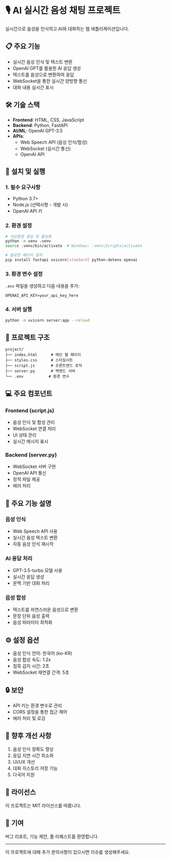 

# 🎙️ AI 실시간 음성 채팅 프로젝트
실시간으로 음성을 인식하고 AI와 대화하는 웹 애플리케이션입니다.

## 📋 주요 기능
- 실시간 음성 인식 및 텍스트 변환
- OpenAI GPT를 활용한 AI 응답 생성
- 텍스트를 음성으로 변환하여 응답
- WebSocket을 통한 실시간 양방향 통신
- 대화 내용 실시간 표시

## 🛠️ 기술 스택
- **Frontend**: HTML, CSS, JavaScript
- **Backend**: Python, FastAPI
- **AI/ML**: OpenAI GPT-3.5
- **APIs**: 
  - Web Speech API (음성 인식/합성)
  - WebSocket (실시간 통신)
  - OpenAI API

## 🔧 설치 및 실행

### 1. 필수 요구사항
- Python 3.7+
- Node.js (선택사항 - 개발 시)
- OpenAI API 키

### 2. 환경 설정
```bash
# 가상환경 생성 및 활성화
python -m venv .venv
source .venv/bin/activate  # Windows: .venv\Scripts\activate

# 필요한 패키지 설치
pip install fastapi uvicorn[standard] python-dotenv openai
```

### 3. 환경 변수 설정
`.env` 파일을 생성하고 다음 내용을 추가:
```env
OPENAI_API_KEY=your_api_key_here
```

### 4. 서버 실행
```bash
python -m uvicorn server:app --reload
```

## 📁 프로젝트 구조
```
project/
├── index.html      # 메인 웹 페이지
├── styles.css      # 스타일시트
├── script.js       # 프론트엔드 로직
├── server.py       # 백엔드 서버
└── .env           # 환경 변수
```

## 💻 주요 컴포넌트

### Frontend (script.js)
- 음성 인식 및 합성 관리
- WebSocket 연결 처리
- UI 상태 관리
- 실시간 메시지 표시

### Backend (server.py)
- WebSocket 서버 구현
- OpenAI API 통신
- 정적 파일 제공
- 에러 처리

## 🎯 주요 기능 설명

### 음성 인식
- Web Speech API 사용
- 실시간 음성 텍스트 변환
- 자동 음성 인식 재시작

### AI 응답 처리
- GPT-3.5-turbo 모델 사용
- 실시간 응답 생성
- 문맥 기반 대화 처리

### 음성 합성
- 텍스트를 자연스러운 음성으로 변환
- 문장 단위 음성 출력
- 음성 파라미터 최적화

## ⚙️ 설정 옵션
- 음성 인식 언어: 한국어 (ko-KR)
- 음성 합성 속도: 1.2x
- 침묵 감지 시간: 2초
- WebSocket 재연결 간격: 5초

## 🔒 보안
- API 키는 환경 변수로 관리
- CORS 설정을 통한 접근 제어
- 에러 처리 및 로깅

## 🚀 향후 개선 사항
1. 음성 인식 정확도 향상
2. 응답 지연 시간 최소화
3. UI/UX 개선
4. 대화 히스토리 저장 기능
5. 다국어 지원

## 📝 라이선스
이 프로젝트는 MIT 라이선스를 따릅니다.

## 👥 기여
버그 리포트, 기능 제안, 풀 리퀘스트를 환영합니다.

---
이 프로젝트에 대해 추가 문의사항이 있으시면 이슈를 생성해주세요.